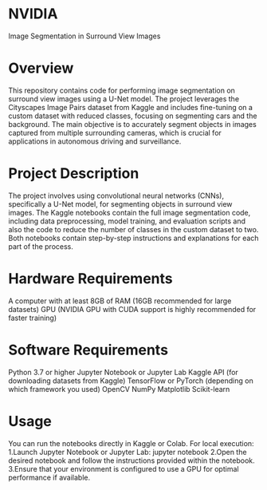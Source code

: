# NVIDIA
Image Segmentation in Surround View Images
# Overview
This repository contains code for performing image segmentation on surround view images using a U-Net model. The project leverages the Cityscapes Image Pairs dataset from Kaggle and includes fine-tuning on a custom dataset with reduced classes, focusing on segmenting cars and the background. The main objective is to accurately segment objects in images captured from multiple surrounding cameras, which is crucial for applications in autonomous driving and surveillance.
# Project Description
The project involves using convolutional neural networks (CNNs), specifically a U-Net model, for segmenting objects in surround view images. The Kaggle notebooks contain the full image segmentation code, including data preprocessing, model training, and evaluation scripts and also the code to reduce the number of classes in the custom dataset to two. Both notebooks contain step-by-step instructions and explanations for each part of the process.
# Hardware Requirements
A computer with at least 8GB of RAM (16GB recommended for large datasets)
GPU (NVIDIA GPU with CUDA support is highly recommended for faster training)
# Software Requirements
Python 3.7 or higher
Jupyter Notebook or Jupyter Lab
Kaggle API (for downloading datasets from Kaggle)
TensorFlow or PyTorch (depending on which framework you used)
OpenCV
NumPy
Matplotlib
Scikit-learn
# Usage
You can run the notebooks directly in Kaggle or Colab. For local execution:
1.Launch Jupyter Notebook or Jupyter Lab:
  jupyter notebook
2.Open the desired notebook and follow the instructions provided within the notebook.
3.Ensure that your environment is configured to use a GPU for optimal performance if available.
